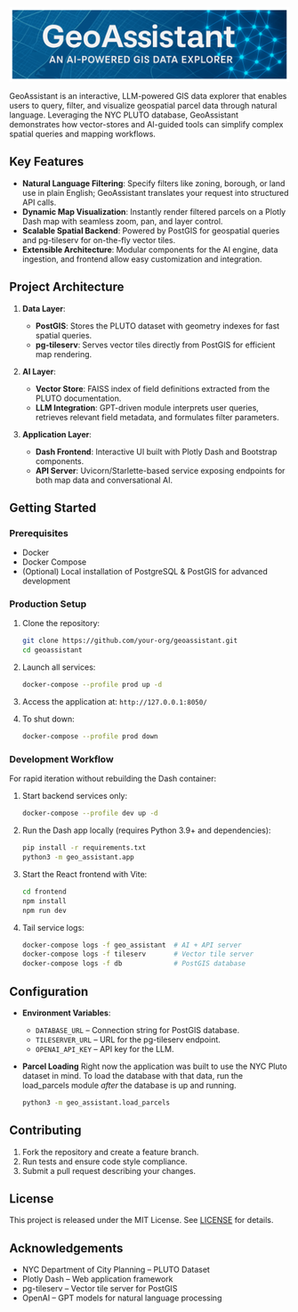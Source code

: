 <p align="center">
  <img src="banner.png" alt="GeoAssistant Banner" width="800"/>
</p>


GeoAssistant is an interactive, LLM-powered GIS data explorer that enables users to query, filter, and visualize geospatial parcel data through natural language. Leveraging the NYC PLUTO database, GeoAssistant demonstrates how vector-stores and AI-guided tools can simplify complex spatial queries and mapping workflows.

## Key Features

* **Natural Language Filtering**: Specify filters like zoning, borough, or land use in plain English; GeoAssistant translates your request into structured API calls.
* **Dynamic Map Visualization**: Instantly render filtered parcels on a Plotly Dash map with seamless zoom, pan, and layer control.
* **Scalable Spatial Backend**: Powered by PostGIS for geospatial queries and pg-tileserv for on-the-fly vector tiles.
* **Extensible Architecture**: Modular components for the AI engine, data ingestion, and frontend allow easy customization and integration.

## Project Architecture

1. **Data Layer**:

   * **PostGIS**: Stores the PLUTO dataset with geometry indexes for fast spatial queries.
   * **pg-tileserv**: Serves vector tiles directly from PostGIS for efficient map rendering.

2. **AI Layer**:

   * **Vector Store**: FAISS index of field definitions extracted from the PLUTO documentation.
   * **LLM Integration**: GPT-driven module interprets user queries, retrieves relevant field metadata, and formulates filter parameters.

3. **Application Layer**:

   * **Dash Frontend**: Interactive UI built with Plotly Dash and Bootstrap components.
   * **API Server**: Uvicorn/Starlette-based service exposing endpoints for both map data and conversational AI.

## Getting Started

### Prerequisites

* Docker
* Docker Compose
* (Optional) Local installation of PostgreSQL & PostGIS for advanced development

### Production Setup

1. Clone the repository:

   ```bash
   git clone https://github.com/your-org/geoassistant.git
   cd geoassistant
   ```
2. Launch all services:

   ```bash
   docker-compose --profile prod up -d
   ```
3. Access the application at:
   `http://127.0.0.1:8050/`
4. To shut down:

   ```bash
   docker-compose --profile prod down
   ```

### Development Workflow

For rapid iteration without rebuilding the Dash container:

1. Start backend services only:

   ```bash
   docker-compose --profile dev up -d
   ```
2. Run the Dash app locally (requires Python 3.9+ and dependencies):

   ```bash
   pip install -r requirements.txt
   python3 -m geo_assistant.app
   ```
3. Start the React frontend with Vite:

   ```bash
   cd frontend
   npm install
   npm run dev
   ```
4. Tail service logs:

   ```bash
   docker-compose logs -f geo_assistant  # AI + API server
   docker-compose logs -f tileserv       # Vector tile server
   docker-compose logs -f db             # PostGIS database
   ```

## Configuration

* **Environment Variables**:

  * `DATABASE_URL` – Connection string for PostGIS database.
  * `TILESERVER_URL` – URL for the pg-tileserv endpoint.
  * `OPENAI_API_KEY` – API key for the LLM.

* **Parcel Loading**
    Right now the application was built to use the NYC Pluto dataset in mind. To load the database with that data, run the load_parcels module *after* the database is up and running.

    ```bash
    python3 -m geo_assistant.load_parcels
    ```

## Contributing

1. Fork the repository and create a feature branch.
2. Run tests and ensure code style compliance.
3. Submit a pull request describing your changes.

## License

This project is released under the MIT License. See [LICENSE](LICENSE) for details.

## Acknowledgements

* NYC Department of City Planning – PLUTO Dataset
* Plotly Dash – Web application framework
* pg-tileserv – Vector tile server for PostGIS
* OpenAI – GPT models for natural language processing
